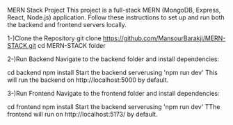 MERN Stack Project
This project is a full-stack MERN (MongoDB, Express, React, Node.js) application. Follow these instructions to set up and run both the backend and frontend servers locally.

1-)Clone the Repository
git clone https://github.com/MansourBarakji/MERN-STACK.git
cd MERN-STACK folder

2-)Run Backend
Navigate to the backend folder and install dependencies:

cd backend
npm install
Start the backend serverusing 'npm run dev'
This will run the backend on http://localhost:5000 by default.

3-)Run Frontend
Navigate to the frontend folder and install dependencies:

cd frontend
npm install
Start the backend serverusing 'npm run dev'
TThe frontend will run on http://localhost:5173/ by default.
